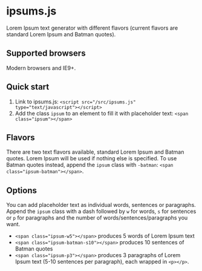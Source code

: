 ipsums.js
=========

Lorem Ipsum text generator with different flavors (current flavors are standard Lorem Ipsum and Batman quotes).

Supported browsers
------------------

Modern browsers and IE9+.

Quick start
-----------

1. Link to ipsums.js: `<script src="/src/ipsums.js" type="text/javascript"></script>`
2. Add the class `ipsum` to an element to fill it with placeholder text: `<span class="ipsum"></span>`

Flavors
-------

There are two text flavors available, standard Lorem Ipsum and Batman quotes. Lorem Ipsum will be used if nothing else is specified. To use Batman quotes instead, append the `ipsum` class with `-batman`: `<span class="ipsum-batman"></span>`.

Options
-------

You can add placeholder text as individual words, sentences or paragraphs. Append the `ipsum` class with a dash followed by `w` for words, `s` for sentences or `p` for paragraphs and the number of words/sentences/paragraphs you want.

* `<span class="ipsum-w5"></span>` produces 5 words of Lorem Ipsum text
* `<span class="ipsum-batman-s10"></span>` produces 10 sentences of Batman quotes
* `<span class="ipsum-p3"></span>` produces 3 paragraphs of Lorem Ipsum text (5-10 sentences per paragraph), each wrapped in `<p></p>`. 

